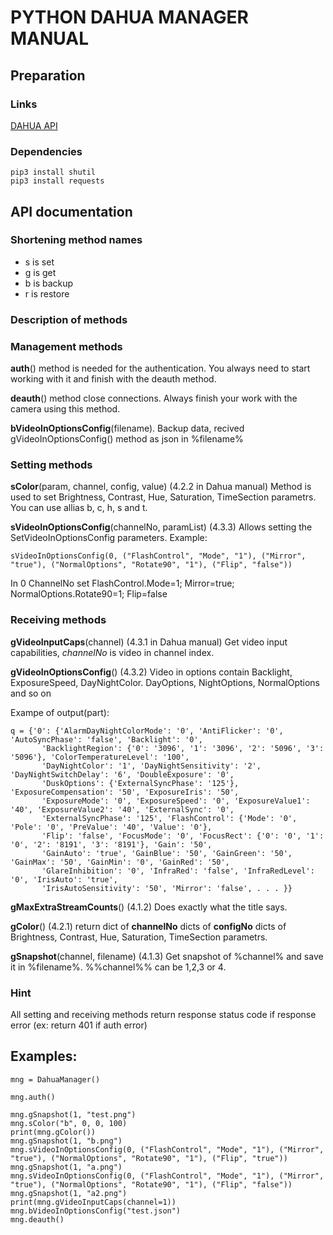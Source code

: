# PYTHON DAHUA MANAGER MANUAL
## Preparation
### Links
[DAHUA API](https://dipp.dahuasecurity.com/integrationProtocols/112)

### Dependencies
    pip3 install shutil
    pip3 install requests

## API documentation
### Shortening method names
* s is set
* g is get
* b is backup
* r is restore

### Description of methods

### Management methods

**auth**() method is needed for the authentication. 
You always need to start working with it and finish with the deauth method.

**deauth**() method close connections. Always finish your work with the camera using this method.

**bVideoInOptionsConfig**(filename). Backup data, recived gVideoInOptionsConfig() method as json in %filename%

### Setting methods

**sColor**(param, channel, config, value) (4.2.2 in Dahua manual)
Method is used to set Brightness, Contrast, Hue, Saturation, TimeSection parametrs. You can use allias b, c, h, s and t.

**sVideoInOptionsConfig**(channelNo, paramList) (4.3.3)
Allows setting the SetVideoInOptionsConfig parameters. 
Example:
```
sVideoInOptionsConfig(0, ("FlashControl", "Mode", "1"), ("Mirror", "true"), ("NormalOptions", "Rotate90", "1"), ("Flip", "false"))
```
In 0 ChannelNo set FlashControl.Mode=1; Mirror=true; NormalOptions.Rotate90=1; Flip=false


### Receiving methods

**gVideoInputCaps**(channel) (4.3.1 in Dahua manual)
Get video input capabilities, *channelNo* is video in channel index.

**gVideoInOptionsConfig**() (4.3.2)
Video in options contain Backlight, ExposureSpeed, DayNightColor. DayOptions, NightOptions, NormalOptions and so on

Exampe of output(part):
```
q = {'0': {'AlarmDayNightColorMode': '0', 'AntiFlicker': '0', 'AutoSyncPhase': 'false', 'Backlight': '0',
       'BacklightRegion': {'0': '3096', '1': '3096', '2': '5096', '3': '5096'}, 'ColorTemperatureLevel': '100',
       'DayNightColor': '1', 'DayNightSensitivity': '2', 'DayNightSwitchDelay': '6', 'DoubleExposure': '0',
       'DuskOptions': {'ExternalSyncPhase': '125'}, 'ExposureCompensation': '50', 'ExposureIris': '50',
       'ExposureMode': '0', 'ExposureSpeed': '0', 'ExposureValue1': '40', 'ExposureValue2': '40', 'ExternalSync': '0',
       'ExternalSyncPhase': '125', 'FlashControl': {'Mode': '0', 'Pole': '0', 'PreValue': '40', 'Value': '0'},
       'Flip': 'false', 'FocusMode': '0', 'FocusRect': {'0': '0', '1': '0', '2': '8191', '3': '8191'}, 'Gain': '50',
       'GainAuto': 'true', 'GainBlue': '50', 'GainGreen': '50', 'GainMax': '50', 'GainMin': '0', 'GainRed': '50',
       'GlareInhibition': '0', 'InfraRed': 'false', 'InfraRedLevel': '0', 'IrisAuto': 'true',
       'IrisAutoSensitivity': '50', 'Mirror': 'false', . . . }}

```

**gMaxExtraStreamCounts**() (4.1.2) Does exactly what the title says.

**gColor**() (4.2.1) return dict of **channelNo** dicts of **configNo** dicts of Brightness, Contrast, Hue, Saturation, TimeSection parametrs.

**gSnapshot**(channel, filename) (4.1.3)
Get snapshot of %channel% and save it in %filename%.
%%channel%% can be 1,2,3 or 4.

### Hint

All setting and receiving methods return response status code if response error (ex: return 401 if auth error)

## Examples:

```
mng = DahuaManager()

mng.auth()

mng.gSnapshot(1, "test.png")
mng.sColor("b", 0, 0, 100)
print(mng.gColor())
mng.gSnapshot(1, "b.png")
mng.sVideoInOptionsConfig(0, ("FlashControl", "Mode", "1"), ("Mirror", "true"), ("NormalOptions", "Rotate90", "1"), ("Flip", "true"))
mng.gSnapshot(1, "a.png")
mng.sVideoInOptionsConfig(0, ("FlashControl", "Mode", "1"), ("Mirror", "true"), ("NormalOptions", "Rotate90", "1"), ("Flip", "false"))
mng.gSnapshot(1, "a2.png")
print(mng.gVideoInputCaps(channel=1))
mng.bVideoInOptionsConfig("test.json")
mng.deauth()
```



